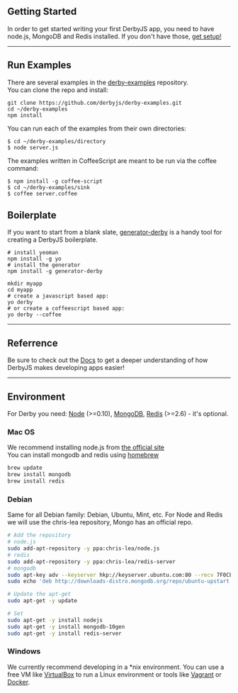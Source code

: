 ## Getting Started

<p class="lead">
In order to get started writing your first DerbyJS app, you need to have node.js, MongoDB and Redis installed. If you don't have those, <a href="#environment">get setup!</a>
</p>

---

## Run Examples

There are several examples in the [derby-examples](https://github.com/derbyjs/derby-examples) repository.  
You can clone the repo and install:
```
git clone https://github.com/derbyjs/derby-examples.git
cd ~/derby-examples
npm install
```

You can run each of the examples from their own directories:

```
$ cd ~/derby-examples/directory
$ node server.js
```

The examples written in CoffeeScript are meant to be run via the coffee command:

```
$ npm install -g coffee-script
$ cd ~/derby-examples/sink
$ coffee server.coffee
```

## Boilerplate

If you want to start from a blank slate, [generator-derby](https://github.com/derbyparty/generator-derby) is a handy tool for creating a DerbyJS boilerplate.

```
# install yeoman
npm install -g yo
# install the generator
npm install -g generator-derby

mkdir myapp
cd myapp
# create a javascript based app:
yo derby
# or create a coffeescript based app:
yo derby --coffee
```

---

## Referrence

Be sure to check out the [Docs](docs) to get a deeper understanding of how DerbyJS makes developing apps easier!

---

## Environment

For Derby you need: [Node](http://nodejs.org) (>=0.10), [MongoDB](http://www.mongodb.org/), [Redis](http://redis.io/) (>=2.6) - it's optional.

### Mac OS

We recommend installing node.js from [the official site](http://nodejs.org)  
You can install mongodb and redis using [homebrew](http://brew.sh/)  

```bash
brew update
brew install mongodb
brew install redis
```

### Debian

Same for all Debian family: Debian, Ubuntu, Mint, etc.
For Node and Redis we will use the chris-lea repository, Mongo has an official repo.

```bash
# Add the repository
# node.js
sudo add-apt-repository -y ppa:chris-lea/node.js
# redis
sudo add-apt-repository -y ppa:chris-lea/redis-server
# mongodb
sudo apt-key adv --keyserver hkp://keyserver.ubuntu.com:80 --recv 7F0CEB10
sudo echo 'deb http://downloads-distro.mongodb.org/repo/ubuntu-upstart dist 10gen' | sudo tee /etc/apt/sources.list.d/10gen.list

# Update the apt-get
sudo apt-get -y update

# Set
sudo apt-get -y install nodejs
sudo apt-get -y install mongodb-10gen
sudo apt-get -y install redis-server
```


### Windows

We currently recommend developing in a *nix environment. 
You can use a free VM like [VirtualBox](https://www.virtualbox.org/) to run a Linux environment or tools like [Vagrant](http://www.vagrantup.com/) or [Docker](http://www.docker.com/).
